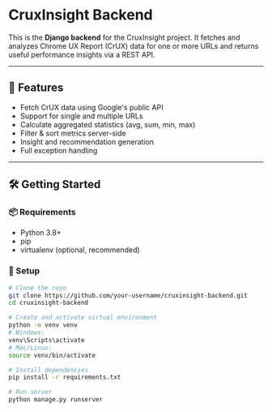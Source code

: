# CruxInsight Backend

This is the **Django backend** for the CruxInsight project. It fetches and analyzes Chrome UX Report (CrUX) data for one or more URLs and returns useful performance insights via a REST API.

---

## 🚀 Features

- Fetch CrUX data using Google's public API
- Support for single and multiple URLs
- Calculate aggregated statistics (avg, sum, min, max)
- Filter & sort metrics server-side
- Insight and recommendation generation
- Full exception handling

---

## 🛠️ Getting Started

### 📦 Requirements

- Python 3.8+
- pip
- virtualenv (optional, recommended)

### 🔧 Setup

```bash
# Clone the repo
git clone https://github.com/your-username/cruxinsight-backend.git
cd cruxinsight-backend

# Create and activate virtual environment
python -m venv venv
# Windows:
venv\Scripts\activate
# Mac/Linux:
source venv/bin/activate

# Install dependencies
pip install -r requirements.txt

# Run server
python manage.py runserver
